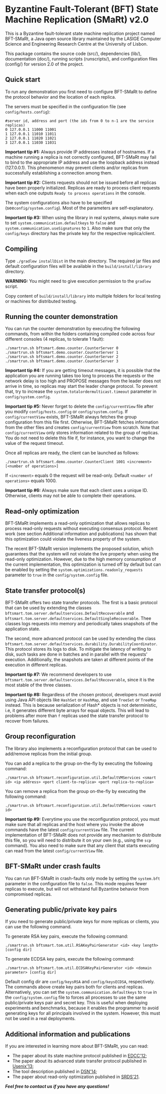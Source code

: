 # Byzantine Fault-Tolerant (BFT) State Machine Replication (SMaRt) v2.0

This is a Byzantine fault-tolerant state machine replication project named BFT-SMaRt, a Java open source library maintained by the LASIGE Computer Science and Engineering Research Centre at the University of Lisbon.

This package contains the source code (src/), dependencies (lib/), documentation (doc/), running scripts (runscripts/), and configuration files (config/) for version 2.0 of the project.

## Quick start

To run any demonstration you first need to configure BFT-SMaRt to define the protocol behavior and the location of each replica.

The servers must be specified in the configuration file (see `config/hosts.config`):

```
#server id, address and port (the ids from 0 to n-1 are the service replicas) 
0 127.0.0.1 11000 11001
1 127.0.0.1 11010 11011
2 127.0.0.1 11020 11021
3 127.0.0.1 11030 11031
```

**Important tip #1:** Always provide IP addresses instead of hostnames. If a machine running a replica is not correctly configured, BFT-SMaRt may fail to bind to the appropriate IP address and use the loopback address instead (127.0.0.1). This phenomenon may prevent clients and/or replicas from successfully establishing a connection among them.

**Important tip #2:** Clients requests should not be issued before all replicas have been properly initialized. Replicas are ready to process client requests when each one outputs `Ready to process operations` in the console.

The system configurations also have to be specified (see`config/system.config`). Most of the parameters are self-explanatory.

**Important tip #3:** When using the library in real systems, always make sure to set `system.communication.defaultkeys` to `false` and `system.communication.useSignatures` to `1`. Also make sure that only the `config/keys` directory has the private key for the respective replica/client.

## Compiling

Type `./gradlew installDist` in the main directory. The required jar files and default configuration files will be available in the `build/install/library` directory.

**WARNING:** You might need to give execution permission to the `gradlew` script.

Copy content of `build/install/library` into multiple folders for local testing or machines for distributed testing.

## Running the counter demonstration
You can run the counter demonstration by executing the following commands, from within the folders containing compiled code across four different consoles (4 replicas, to tolerate 1 fault):

```
./smartrun.sh bftsmart.demo.counter.CounterServer 0
./smartrun.sh bftsmart.demo.counter.CounterServer 1
./smartrun.sh bftsmart.demo.counter.CounterServer 2
./smartrun.sh bftsmart.demo.counter.CounterServer 3
```

**Important tip #4:** If you are getting timeout messages, it is possible that the application you are running takes too long to process the requests or the network delay is too high and PROPOSE messages from the leader does not arrive in time, so replicas may start the leader change protocol. To prevent that, try to increase the `system.totalordermulticast.timeout` parameter in `config/system.config`.

**Important tip #5:** Never forget to delete the `config/currentView` file after you modify `config/hosts.config` or `config/system.config`. If `config/currentView` exists, BFT-SMaRt always fetches the group configuration from this file first. Otherwise, BFT-SMaRt fetches information from the other files and creates `config/currentView` from scratch. Note that `config/currentView` only stores information related to the group of replicas. You do not need to delete this file if, for instance, you want to change the value of the request timeout.

Once all replicas are ready, the client can be launched as follows:

```
./smartrun.sh bftsmart.demo.counter.CounterClient 1001 <increment> [<number of operations>]
```

If `<increment>` equals 0 the request will be read-only. Default `<number of operations>` equals 1000.

**Important tip #6:** Always make sure that each client uses a unique ID. Otherwise, clients may not be able to complete their operations.

## Read-only optimization

BFT-SMaRt implements a read-only optimization that allows replicas to process read-only requests without executing consensus protocol.
Recent work (see section Additional information and publications) has shown that this optimization could violate the liveness property of the system.

The recent BFT-SMaRt version implements the proposed solution, which guarantees that the system will not violate the live property when using the read-only optimization.
However, due to the high memory consumption of the current implementation, this optimization is turned off by default but can be enabled by setting the `system.optimizations.readonly_requests` parameter to `true` in the `config/system.config` file.


## State transfer protocol(s)

BFT-SMaRt offers two state transfer protocols. The first is a basic protocol that can be used by extending the classes `bftsmart.tom.server.defaultservices.DefaultRecoverable` and `bftsmart.tom.server.defaultservices.DefaultSingleRecoverable`. Thee classes logs requests into memory and periodically takes snapshots of the application state.

The second, more advanced protocol can be used by extending the class 
`bftsmart.tom.server.defaultservices.durability.DurabilityCoordinator`. This protocol stores its logs to disk. To mitigate the latency of writing to disk, such tasks are done in batches and in parallel with the requests' execution. Additionally, the snapshots are taken at different points of the execution in different replicas.

**Important tip #7:** We recommend developers to use `bftsmart.tom.server.defaultservices.DefaultRecoverable`, since it is the most stable of the three classes.

**Important tip #8:** Regardless of the chosen protocol, developers must avoid using Java API objects like `HashSet` or `HashMap`, and use `TreeSet` or `TreeMap` instead. This is because serialization of Hash* objects is not deterministic, i.e, it generates different byte arrays for equal objects. This will lead to problems after more than `f` replicas used the state transfer protocol to recover from failures.

## Group reconfiguration

The library also implements a reconfiguration protocol that can be used to add/remove replicas from the initial group.

You can add a replica to the group on-the-fly by executing the following command:
```
./smartrun.sh bftsmart.reconfiguration.util.DefaultVMServices <smart id> <ip address> <port client-to-replica> <port replica-to-replica>
```

You can remove a replica from the group on-the-fly by executing the following command:
```
./smartrun.sh bftsmart.reconfiguration.util.DefaultVMServices <smart id>
```

**Important tip #9:** Everytime you use the reconfiguration protocol, you must make sure that all replicas and the host where you invoke the above commands have the latest `config/currentView` file. The current implementation of BFT-SMaRt does not provide any mechanism to distribute this file, so you will need to distribute it on your own (e.g., using the `scp` command). You also need to make sure that any client that starts executing can read from the latest `config/currentView` file.

## BFT-SMaRt under crash faults

You can run BFT-SMaRt in crash-faults only mode by setting the `system.bft` parameter in the configuration file to `false`. This mode requires fewer replicas to execute, but will not withstand full Byzantine behavior from compromised replicas.

## Generating public/private key pairs

If you need to generate public/private keys for more replicas or clients, you can use the following command.

To generate RSA key pairs, execute the following command:
```
./smartrun.sh bftsmart.tom.util.RSAKeyPairGenerator <id> <key length> [config dir]
```

To generate ECDSA key pairs, execute the following command:
```
./smartrun.sh bftsmart.tom.util.ECDSAKeyPairGenerator <id> <domain parameter> [config dir]
```
Default config dir are `config/keysRSA` and `config/keysECDSA`, respectively.
The commands above create key pairs both for clients and replicas. Alternatively, you can set the `system.communication.defaultkeys` to `true` in the `config/system.config` file to forces all processes to use the same public/private keys pair and secret key. This is useful when deploying experiments and benchmarks, because it enables the programmer to avoid generating keys for all principals involved in the system. However, this must not be used in a real deployments.

## Additional information and publications

If you are interested in learning more about BFT-SMaRt, you can read:

- The paper about its state machine protocol published in [EDCC'12](http://www.di.fc.ul.pt/~bessani/publications/edcc12-modsmart.pdf);
- The paper about its advanced state transfer protocol published in [Usenix'13](http://www.di.fc.ul.pt/~bessani/publications/usenix13-dsmr.pdf);
- The tool description published in [DSN'14](http://www.di.fc.ul.pt/~bessani/publications/dsn14-bftsmart.pdf);
- The paper about read-only optimization published in [SRDS'21](https://arxiv.org/pdf/2107.11144).

***Feel free to contact us if you have any questions!***
